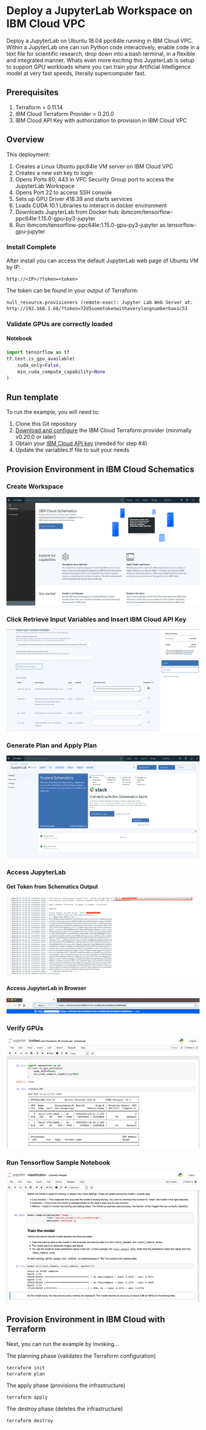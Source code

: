 # Deploy a JupyterLab Workspace on IBM Cloud VPC 

Deploy a JupyterLab on Ubuntu 18.04 ppc64le running in IBM Cloud VPC. Within a JupyterLab one can run Python code interactively,
enable code in a text file for scientific research, drop down into a bash terminal, in a flexible and integrated manner. 
Whats even more exciting this JuypterLab is setup to support GPU workloads where you can train your Artificial Intelligence 
model at very fast speeds, literally supercomputer fast.

## Prerequisites 

1. Terraform = 0.11.14 
2. IBM Cloud Terraform Provider = 0.20.0 
3. IBM Cloud API Key with authorization to provision in IBM Cloud VPC 

## Overview

This deployment:
1. Creates a Linux Ubuntu ppc64le VM server on IBM Cloud VPC 
2. Creates a new ssh key to login 
3. Opens Ports 80, 443 in VPC Security Group port to access the JupyterLab Workspace 
4. Opens Port 22 to access SSH console
5. Sets up GPU Driver 418.39 and starts services
6. Loads CUDA 10.1 Libraries to interact in docker environment
7. Downloads JupyterLab from Docker hub: ibmcom/tensorflow-ppc64le:1.15.0-gpu-py3-jupyter
8. Run ibmcom/tensorflow-ppc64le:1.15.0-gpu-py3-jupyter as tensorflow-gpu-jupyter

### Install Complete 
After install you can access the default JupyterLab web page of Ubuntu VM by IP:

    http://<IP>/?token=<token> 

The token can be found in your output of Terraform:

```console
null_resource.provisioners (remote-exec): Jupyter Lab Web Server at: http://192.168.1.68/?token=72d5sometokenwithaverylongnumberbae1c53
```


### Validate GPUs are correctly loaded 
#### Notebook 

```python
import tensorflow as tf
tf.test.is_gpu_available(
    cuda_only=False,
    min_cuda_compute_capability=None
)
```

## Run template
To run the example, you will need to:

1. Clone this Git repository
2. [Download and configure](https://github.com/IBM-Cloud/terraform-provider-ibm) the IBM Cloud Terraform provider (minimally v0.20.0 or later)
3. Obtain your [IBM Cloud API key](https://cloud.ibm.com) (needed for step #4)
4. Update the variables.tf file to suit your needs

## Provision Environment in IBM Cloud Schematics 
### Create Workspace 
![](./assets/images/SchematicsWorkspaceUI.png)
### Click Retrieve Input Variables and Insert IBM Cloud API Key 
![](./assets/images/RetrieveInputVariablesAdnInputAPIKey.png)
### Generate Plan and Apply Plan 
![](./assets/images/ClickGenerateAndApplyPlan.png)
### Access JupyterLab 
#### Get Token from Schematics Output 
![](./assets/images/NotebookToken.png)
#### Access JupyterLab in Browser 
![](./assets/images/copyToBrowser.png)
### Verify GPUs 
![](./assets/images/VerifyGPUsAreLoaded.png)
### Run Tensorflow Sample Notebook 
![](./assets/images/RunClassificationTensorflowSampleNotebook.png)
## Provision Environment in IBM Cloud with Terraform
Next, you can run the example by invoking...

The planning phase (validates the Terraform configuration)

```shell
terraform init
terraform plan
```

The apply phase (provisions the infrastructure)

```shell
terraform apply
```

The destroy phase (deletes the infrastructure)

```shell
terraform destroy
```
